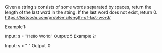 Given a string s consists of some words separated by spaces, return the length of the last word in the string. If the last word does not exist, return 0.
https://leetcode.com/problems/length-of-last-word/



Example 1:

Input: s = "Hello World"
Output: 5
Example 2:

Input: s = " "
Output: 0